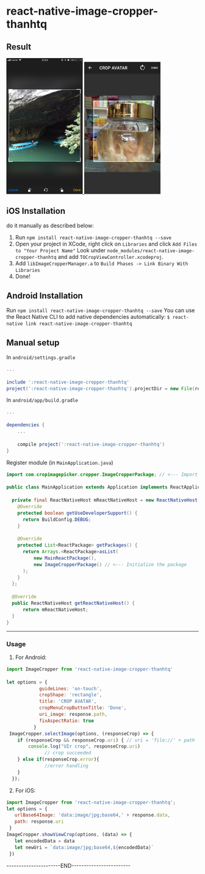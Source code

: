 # react-native-image-cropper-thanhtq

## Result
<div align="left">
 <a href="https://github.com/thanhit93/react-native-image-cropper-thanhtq/tree/master/images/image-ios-crop.jpg">
  <img title="iOs crop avatar" src="/images/image-ios-crop.jpg" width=200 />
 </a>
 <a href="https://github.com/thanhit93/react-native-image-cropper-thanhtq/tree/master/images/image-android-crop.PNG">
  <img title="Android crop avatar" src="/images/image-android-crop.PNG" width=200 />
 </a>
</div>

## iOS Installation
 do it manually as described below:
 
1. Run `npm install react-native-image-cropper-thanhtq --save`
2. Open your project in XCode, right click on `Libraries` and click `Add
   Files to "Your Project Name"` Look under `node_modules/react-native-image-cropper-thanhtq` and add `TOCropViewController.xcodeproj`.
3. Add `libImageCropperManager.a` to `Build Phases -> Link Binary With Libraries`
4. Done!

## Android Installation
Run `npm install react-native-image-cropper-thanhtq --save`
You can use the React Native CLI to add native dependencies automatically:
`$ react-native link react-native-image-cropper-thanhtq`
## Manual setup
In `android/settings.gradle`
```gradle
...

include ':react-native-image-cropper-thanhtq'
project(':react-native-image-cropper-thanhtq').projectDir = new File(rootProject.projectDir, '../node_modules/react-native-image-cropper-thanhtq/android')
```

In `android/app/build.gradle`

```gradle
...

dependencies {
    ...

    compile project(':react-native-image-cropper-thanhtq')
}
```

Register module (in `MainApplication.java`)

```java
import com.cropimagepicker.cropper.ImageCropperPackage; // <--- Import Package

public class MainApplication extends Application implements ReactApplication {

  private final ReactNativeHost mReactNativeHost = new ReactNativeHost(this) {
    @Override
    protected boolean getUseDeveloperSupport() {
      return BuildConfig.DEBUG;
    }

    @Override
    protected List<ReactPackage> getPackages() {
      return Arrays.<ReactPackage>asList(
          new MainReactPackage(),
          new ImageCropperPackage() // <--- Initialize the package
      );
    }
  };

  @Override
  public ReactNativeHost getReactNativeHost() {
      return mReactNativeHost;
  }
}

```
--------------------

### Usage
1. For Android:
```js
import ImageCropper from 'react-native-image-cropper-thanhtq'

let options = {
            guideLines: 'on-touch',
            cropShape: 'rectangle',
            title: 'CROP AVATAR',
            cropMenuCropButtonTitle: 'Done',
            uri_image: response.path,
            fixAspectRatio: true
          }
 ImageCropper.selectImage(options, (responseCrop) => {
    if (responseCrop && responseCrop.uri) { // uri = 'file://' + path
        console.log("UIr crop", responseCrop.uri)
              // crop succeeded
    } else if(responseCrop.error){
              //error handling
    }
  });
```

2. For iOS: 
  ```js
  import ImageCropper from 'react-native-image-cropper-thanhtq';
  let options = {
     urlBase64Image: 'data:image/jpg;base64,' + response.data,
     path: response.uri
   }
  ImageCropper.showViewCrop(options, (data) => {
     let encodedData = data
     let newUri = `data:image/jpg;base64,${encodedData}`
   })
  ```
 ----------------------END------------------------
